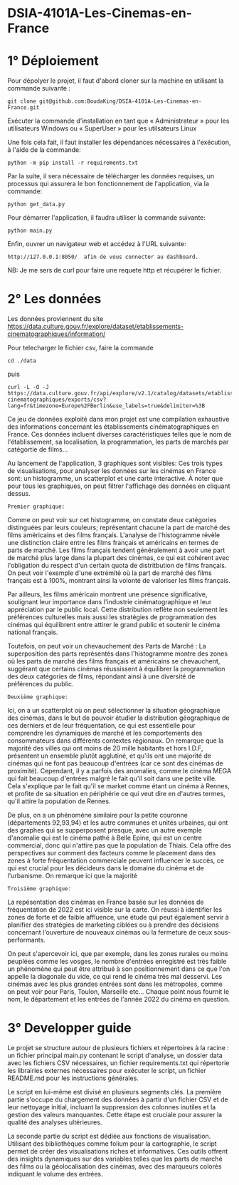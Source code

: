 # DSIA-4101A-Les-Cinemas-en-France

# 1° Déploiement 

Pour dépolyer le projet, il faut d'abord cloner sur la machine en utilisant la commande suivante : 
```
git clone git@github.com:BoudaKing/DSIA-4101A-Les-Cinemas-en-France.git
```
Exécuter la commande d’installation en tant que « Administrateur » pour les utilisateurs Windows ou « SuperUser » pour les utilsateurs Linux

Une fois cela fait, il faut installer les dépendances nécessaires à l'exécution, à l'aide de la commande: 
```
python -m pip install -r requirements.txt
```

Par la suite, il sera nécessaire de télécharger les données requises, un processus qui assurera le bon fonctionnement de l'application, via la commande:
```
python get_data.py
```
Pour démarrer l'application, il faudra utiliser la commande suivante:  
```
python main.py
```

Enfin, ouvrer un navigateur web et accédez à l'URL suivante: 
```
http://127.0.0.1:8050/  afin de vous connecter au dashboard. 
```

NB: Je me sers de curl pour faire une requete http et récupérer le fichier.

# 2° Les données 

Les données proviennent du site https://data.culture.gouv.fr/explore/dataset/etablissements-cinematographiques/information/

Pour telecharger le fichier csv, faire la commande 

```
cd ./data
```

puis 

```
curl -L -O -J https://data.culture.gouv.fr/api/explore/v2.1/catalog/datasets/etablissements-cinematographiques/exports/csv?lang=fr&timezone=Europe%2FBerlin&use_labels=true&delimiter=%3B

```


Ce jeu de données exploité dans mon projet est une compilation exhaustive des informations concernant les établissements cinématographiques en France. Ces données incluent diverses caractéristiques telles que le nom de l'établissement, sa localisation, la programmation, les parts de marchés par catégortie de films...

Au lancement de l'application, 3 graphiques sont visibles:
Ces trois types de visualisations, pour analyser les données sur les cinémas en France sont: un histogramme, un scatterplot et une carte interactive. À noter que pour tous les graphiques, on peut filtrer l'affichage des données en cliquant dessus.

    Premier graphique:
Comme on peut voir sur cet histogramme, on constate deux catégories distinguées par leurs couleurs; représentant chacune la part de marché des films américains et des films français. 
L'analyse de l'histogramme révèle une distinction claire entre les films français et américains en termes de parts de marché. Les films français tendent généralement à avoir une part de marché plus large dans la plupart des cinémas, ce qui est cohérent avec l'obligation du respect d'un certain quota de distritbution de films français. On peut voir l'exemple d'une extrémité où la part de marché des films français est à 100%, montrant ainsi la volonté de valoriser les films français.

Par ailleurs, les films américain montrent une présence significative, soulignant leur importance dans l'industrie cinématographique  et leur appréciation par le public local. Cette distribution reflète non seulement les préférences culturelles mais aussi les stratégies de programmation des cinémas qui équilibrent entre attirer le grand public et soutenir le cinéma national français.

Toutefois, on peut voir un chevauchement des Parts de Marché : La superposition des parts représentés dans l'histogramme montre des zones où les parts de marché des films français et américains se chevauchent, suggérant que certains cinémas réussissent à équilibrer la programmation des deux catégories de films, répondant ainsi à une diversité de préférences du public.

    Deuxième graphique: 
Ici, on a un scatterplot où on peut sélectionner la situation géographique des cinémas, dans le but de pouvoir étudier la distribution géographique de ces derniers et de leur fréquentation, ce qui est essentielle pour comprendre les dynamiques de marché et les comportements des consommateurs dans différents contextes régionaux. On remarque que la majorité des villes qui ont moins de 20 mille habitants et hors I.D.F, présentent un ensemble plutôt agglutiné, et qu'ils ont une majorité de cinémas qui ne font pas beaucoup d'entrées (car ce sont des cinémas de proximité). Cependant, il y a parfois des anomalies, comme le cinéma MEGA qui fait beaucoup d'entrées malgré le fait qu'il soit dans une petite ville. Cela s'explique par le fait qu'il se market comme étant un cinéma à Rennes, et profite de sa situation en périphérie ce qui veut dire en d'autres termes, qu'il attire la population de Rennes. 

De plus, on a un phénomène similaire pour la petite couronne (départements 92,93,94) et les autre communes et unités urbaines, qui ont des graphes qui se supperposent presque, avec un autre exemple d'anomalie qui est le cinéma pathé à Belle Epine, qui est un centre commercial, donc qui n'attire pas que la population de Thiais. Cela offre des perspectives sur comment des facteurs comme le placement dans des zones à forte fréquentation commerciale peuvent influencer le succès, ce qui est crucial pour les décideurs dans le domaine du cinéma et de l'urbanisme.
On remarque ici que la majorité

    Troisième graphique: 

La repésentation des cinémas en France basée sur les données de fréquentation de 2022 est ici visible sur la carte. On réussi à identifier les zones de forte et de faible affluence, une étude qui peut également servir à planifier des stratégies de marketing ciblées ou à prendre des décisions concernant l'ouverture de nouveaux cinémas ou la fermeture de ceux sous-performants. 

On peut s'apercevoir ici, que par exemple, dans les zones rurales ou moins peuplées comme les vosges, le nombre d'entrées enregistré est très faible un phénomène qui peut être attribué à son positionnement dans ce que l'on appelle la diagonale du vide, ce qui rend le cinéma très mal desservi. Les cinémas avec les plus grandes entrées sont dans les métropoles, comme on peut voir pour Paris, Toulon, Marseille etc...
Chaque point nous fournit le nom, le département et les entrées de l'année 2022 du cinéma en question.

# 3° Developper guide 

Le projet se structure autour de plusieurs fichiers et répertoires à la racine : un fichier principal main.py contenant le script d'analyse, un dossier data avec les fichiers CSV nécessaires, un fichier requirements.txt qui répertorie les librairies externes nécessaires pour exécuter le script, un fichier README.md pour les instructions générales.

Le script en lui-même est divisé en plusieurs segments clés. La première partie s'occupe du chargement des données à partir d'un fichier CSV et de leur nettoyage initial, incluant la suppression des colonnes inutiles et la gestion des valeurs manquantes. Cette étape est cruciale pour assurer la qualité des analyses ultérieures.

La seconde partie du script est dédiée aux fonctions de visualisation. Utilisant des bibliothèques comme folium pour la cartographie, le script permet de créer des visualisations riches et informatives. Ces outils offrent des insights dynamiques sur des variables telles que les parts de marché des films ou la géolocalisation des cinémas, avec des marqueurs colorés indiquant le volume des entrées.







 